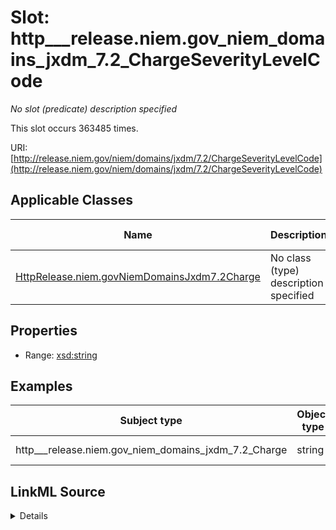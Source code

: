 

# Slot: http___release.niem.gov_niem_domains_jxdm_7.2_ChargeSeverityLevelCode


_No slot (predicate) description specified_






This slot occurs 363485 times.


URI: [http://release.niem.gov/niem/domains/jxdm/7.2/ChargeSeverityLevelCode](http://release.niem.gov/niem/domains/jxdm/7.2/ChargeSeverityLevelCode)



<!-- no inheritance hierarchy -->





## Applicable Classes

| Name | Description | Modifies Slot |
| --- | --- | --- |
| [HttpRelease.niem.govNiemDomainsJxdm7.2Charge](../classes/HttpRelease.niem.govNiemDomainsJxdm7.2Charge.md) | No class (type) description specified |  yes  |







## Properties

* Range: [xsd:string](http://www.w3.org/2001/XMLSchema#string)






## Examples

| Subject type | Object type | Example subject | Example object | Occurrences |
| --- | --- | --- | --- | --- |
| http___release.niem.gov_niem_domains_jxdm_7.2_Charge | string | scales:Charge/fulton-01-10000019 | Misdemeanor | 363485 |




## LinkML Source

<details>

```yaml
name: http___release.niem.gov_niem_domains_jxdm_7.2_ChargeSeverityLevelCode
annotations:
  count:
    tag: count
    value: 363485
description: No slot (predicate) description specified
examples:
- object:
    example_object: Misdemeanor
    example_object_type: string
    example_predicate: http://release.niem.gov/niem/domains/jxdm/7.2/ChargeSeverityLevelCode
    example_subject: scales:Charge/fulton-01-10000019
    example_subject_type: http___release.niem.gov_niem_domains_jxdm_7.2_Charge
from_schema: scales-kg
rank: 1000
slot_uri: http://release.niem.gov/niem/domains/jxdm/7.2/ChargeSeverityLevelCode
alias: http___release.niem.gov_niem_domains_jxdm_7.2_ChargeSeverityLevelCode
domain_of:
- http___release.niem.gov_niem_domains_jxdm_7.2_Charge
range: string

```
</details>